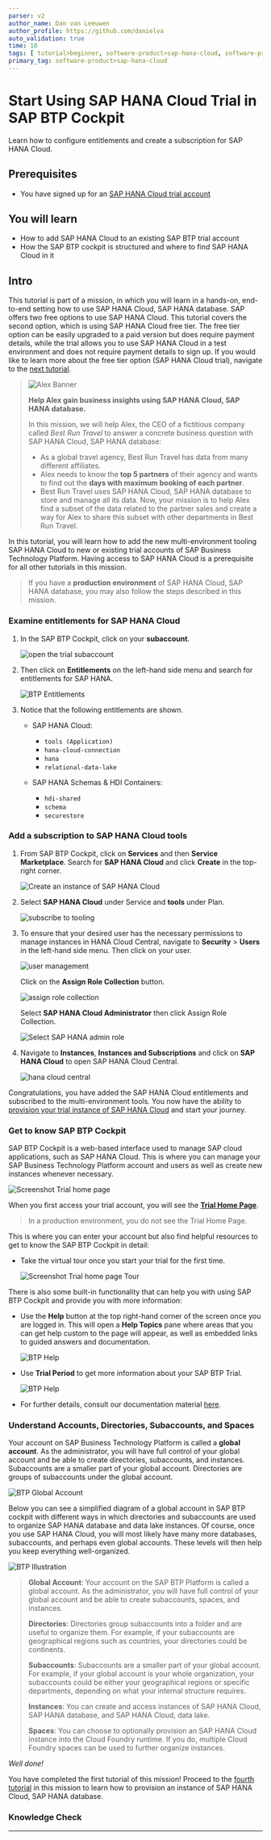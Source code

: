 ```yaml
---
parser: v2
author_name: Dan van Leeuwen
author_profile: https://github.com/danielva
auto_validation: true
time: 10
tags: [ tutorial>beginner, software-product>sap-hana-cloud, software-product-function>sap-btp-cockpit]
primary_tag: software-product>sap-hana-cloud
---
```


# Start Using SAP HANA Cloud Trial in SAP BTP Cockpit
<!-- description --> Learn how to configure entitlements and create a subscription for SAP HANA Cloud.

## Prerequisites
- You have signed up for an [SAP HANA Cloud trial account](hana-cloud-mission-trial-1)

## You will learn
- How to add SAP HANA Cloud to an existing SAP BTP trial account
- How the SAP BTP cockpit is structured and where to find SAP HANA Cloud in it

## Intro
This tutorial is part of a mission, in which you will learn in a hands-on, end-to-end setting how to use SAP HANA Cloud, SAP HANA database. SAP offers two free options to use SAP HANA Cloud. This tutorial covers the second option, which is using SAP HANA Cloud free tier. The free tier option can be easily upgraded to a paid version but does require payment details, while the trial allows you to use SAP HANA Cloud in a test environment and does not require payment details to sign up. If you would like to learn more about the free tier option (SAP HANA Cloud trial), navigate to the [next tutorial](hana-cloud-mission-trial-2-ft).


>![Alex Banner](banner-alex.png)
>
> **Help Alex gain business insights using SAP HANA Cloud, SAP HANA database.**
>
> In this mission, we will help Alex, the CEO of a fictitious company called *Best Run Travel* to answer a concrete business question with SAP HANA Cloud, SAP HANA database:
>
> * As a global travel agency, Best Run Travel has data from many different affiliates.
> * Alex needs to know the **top 5 partners** of their agency and wants to find out the **days with maximum booking of each partner**.
> * Best Run Travel uses SAP HANA Cloud, SAP HANA database to store and manage all its data. Now, your mission is to help Alex find a subset of the data related to the partner sales and create a way for Alex to share this subset with other departments in Best Run Travel.

 In this tutorial, you will learn how to add the new multi-environment tooling SAP HANA Cloud to new or existing trial accounts of SAP Business Technology Platform. Having access to SAP HANA Cloud is a prerequisite for all other tutorials in this mission.

> If you have a **production environment** of SAP HANA Cloud, SAP HANA database, you may also follow the steps described in this mission.

### Examine entitlements for SAP HANA Cloud

1.	In the SAP BTP Cockpit, click on your **subaccount**.
  
    ![open the trial subaccount](subaccount.png)

2.	Then click on **Entitlements** on the left-hand side menu and search for entitlements for SAP HANA.

    ![BTP Entitlements](BTP-entitlements.png)

3.	Notice that the following entitlements are shown.

    - SAP HANA Cloud: 
      * `tools (Application)`
      * `hana-cloud-connection`
      * `hana`
      * `relational-data-lake`

    - SAP HANA Schemas & HDI Containers: 
      * `hdi-shared`
      * `schema`
      * `securestore`

### Add a subscription to SAP HANA Cloud tools

1. From SAP BTP Cockpit, click on **Services** and then **Service Marketplace**.  Search for **SAP HANA Cloud** and click **Create** in the top-right corner. 

    ![Create an instance of SAP HANA Cloud](create-instance.png)
  
2. Select **SAP HANA Cloud** under Service and **tools** under Plan.  

    ![subscribe to tooling](subscribe-to-tooling-existing-acct.png)

3. To ensure that your desired user has the necessary permissions to manage instances in HANA Cloud Central, navigate to **Security** > **Users** in the left-hand side menu. Then click on your user.  

    ![user management](user-mgmt.png)

    Click on the **Assign Role Collection** button.

    ![assign role collection](assign-role.png)  

    Select **SAP HANA Cloud Administrator** then click Assign Role Collection.

    ![Select SAP HANA admin role](role-selected.png)

4. Navigate to **Instances**, **Instances and Subscriptions** and click on **SAP HANA Cloud** to open SAP HANA Cloud Central.   

    ![hana cloud central](hcc-app.png)



Congratulations, you have added the SAP HANA Cloud entitlements and subscribed to the multi-environment tools.  You now have the ability to [provision your trial instance of SAP HANA Cloud](hana-cloud-mission-trial-3) and start your journey.

### Get to know SAP BTP Cockpit
SAP BTP Cockpit is a web-based interface used to manage SAP cloud applications, such as SAP HANA Cloud. This is where you can manage your SAP Business Technology Platform account and users as well as create new instances whenever necessary.  

![Screenshot Trial home page](ss-09-trial-home-page.png)

When you first access your trial account, you will see the [**Trial Home Page**](https://account.hanatrial.ondemand.com/trial/#/home/trial).

> In a production environment, you do not see the Trial Home Page.

This is where you can enter your account but also find helpful resources to get to know the SAP BTP Cockpit in detail:

- Take the virtual tour once you start your trial for the first time.

    ![Screenshot Trial home page Tour](ss-10-trial-home-page-tour.png)

There is also some built-in functionality that can help you with using SAP BTP Cockpit and provide you with more information:

- Use the **Help** button at the top right-hand corner of the screen once you are logged in. This will open a **Help Topics** pane where areas that you can get help custom to the page will appear, as well as embedded links to guided answers and documentation.

    ![BTP Help](BTP-help-trial.png)

- Use **Trial Period** to get more information about your SAP BTP Trial.

    ![BTP Help](BTP-trial-period.png)

- For further details, consult our documentation material [here](https://help.sap.com/docs/btp).


### Understand Accounts, Directories, Subaccounts, and Spaces
Your account on SAP Business Technology Platform is called a **global account**. As the administrator, you will have full control of your global account and be able to create directories, subaccounts, and instances. Subaccounts are a smaller part of your global account. Directories are groups of subaccounts under the global account.

![BTP Global Account](BTP-global-account.png)

Below you can see a simplified diagram of a global account in SAP BTP cockpit with different ways in which directories and  subaccounts are used to organize SAP HANA database and data lake instances.  Of course, once you use SAP HANA Cloud, you will most likely have many more databases, subaccounts, and perhaps even global accounts. These levels will then help you keep everything well-organized.

![BTP Illustration](btp-org-illustration.png)

> **Global Account**: Your account on the SAP BTP Platform is called a global account. As the administrator, you will have full control of your global account and be able to create subaccounts, spaces, and instances.
>
> **Directories**: Directories group subaccounts into a folder and are useful to organize them. For example, if your subaccounts are geographical regions such as countries, your directories could be continents.
>
> **Subaccounts**: Subaccounts are a smaller part of your global account. For example, if your global account is your whole organization, your subaccounts could be either your geographical regions or specific departments, depending on what your internal structure requires.
>
> **Instances**: You can create and access instances of SAP HANA Cloud, SAP HANA database, and SAP HANA Cloud, data lake.
>
> **Spaces**: You can choose to optionally provision an SAP HANA Cloud instance into the Cloud Foundry runtime.  If you do, multiple Cloud Foundry spaces can be used to further organize instances.

*Well done!*

You have completed the first tutorial of this mission! Proceed to the [fourth tutorial](hana-cloud-mission-trial-3) in this mission to learn how to provision an instance of SAP HANA Cloud, SAP HANA database.

### Knowledge Check


---

